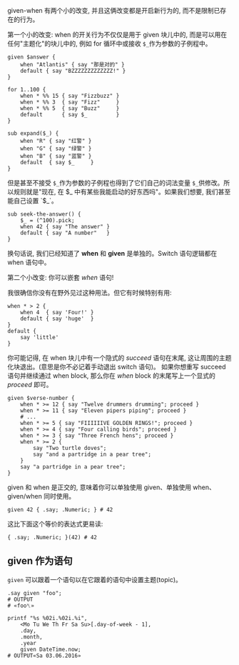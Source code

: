 given-when 有两个小的改变, 并且这俩改变都是开启新行为的, 而不是限制已存在的行为。

第一个小的改变: when 的开关行为不仅仅是用于 given 块儿中的, 而是可以用在任何"主题化"的块儿中的, 例如 for 循环中或接收 `$_`作为参数的子例程中。

``` perl6
given $answer {
    when "Atlantis" { say "那是对的" }
    default { say "BZZZZZZZZZZZZZ!" }
}

for 1..100 {
    when * %% 15 { say "Fizzbuzz" }
    when * %% 3  { say "Fizz"     }
    when * %% 5  { say "Buzz"     }
    default      { say $_         }
}

sub expand($_) {
    when "R" { say "红警" }
    when "G" { say "绿警" }
    when "B" { say "蓝警" }
    default  { say $_     }
}
```

但是甚至不接受 `$_`作为参数的子例程也得到了它们自己的词法变量 `$_`供修改。所以规则就是"现在, 在 $_ 中有某些我能启动的好东西吗"。如果我们想要, 我们甚至能自己设置 `$_`。

``` perl6
sub seek-the-answer() {
    $_ = (^100).pick;
    when 42 { say "The answer" }
    default { say "A number"   }
}
```

换句话说, 我们已经知道了 **when** 和 **given** 是单独的。Switch 语句逻辑都在 when 语句中。

第二个小改变: 你可以嵌套 *when* 语句!

我很确信你没有在野外见过这种用法。但它有时候特别有用:

``` perl6
when * > 2 {
    when 4  { say 'Four!' }
    default { say 'huge'  }
}
default {
    say 'little'
}
```

你可能记得, 在 when 块儿中有一个隐式的 *succeed* 语句在末尾, 这让周围的主题化块退出。(意思是你不必记着手动退出 switch 语句)。 如果你想重写 succeed 语句并继续通过 when block, 那么你在 *when* block 的末尾写上一个显式的 *proceed* 即可。

``` perl6
given $verse-number {
    when * >= 12 { say "Twelve drummers drumming"; proceed }
    when * >= 11 { say "Eleven pipers piping"; proceed }
    # ...
    when * >= 5 { say "FIIIIIIVE GOLDEN RINGS!"; proceed }
    when * >= 4 { say "Four calling birds"; proceed }
    when * >= 3 { say "Three French hens"; proceed }
    when * >= 2 {
        say "Two turtle doves";
        say "and a partridge in a pear tree";
    }
    say "a partridge in a pear tree";
}
```

given 和 when 是正交的, 意味着你可以单独使用 given、单独使用 when、given/when 同时使用。

```perl6
given 42 { .say; .Numeric; } # 42
```

这比下面这个等价的表达式更易读:

```perl6
{ .say; .Numeric; }(42) # 42
```

## given 作为语句
 
`given` 可以跟着一个语句以在它跟着的语句中设置主题(topic)。
 
```perl6
.say given "foo";
# OUTPUT
# «foo␤»

printf "%s %02i.%02i.%i", 
    <Mo Tu We Th Fr Sa Su>[.day-of-week - 1], 
    .day,
    .month,
    .year 
    given DateTime.now;
# OUTPUT«Sa 03.06.2016»
```
